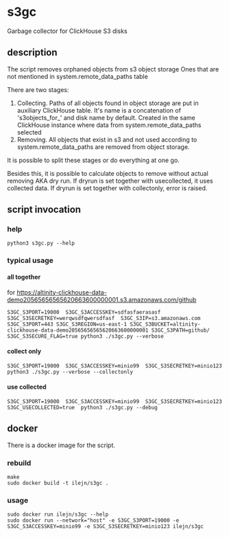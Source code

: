 # s3gc
Garbage collector for ClickHouse S3 disks

## description
The script removes orphaned objects from s3 object storage
  Ones that are not mentioned in system.remote_data_paths table

There are two stages:
1. Collecting.
     Paths of all objects found in object storage are put in auxiliary ClickHouse table.
       It's name is a concatenation of 's3objects_for_' and disk name by default.
       Created in the same ClickHouse instance where data from system.remote_data_paths selected
2. Removing.
     All objects that exist in s3 and not used according to system.remote_data_paths
       are removed from object storage.

It is possible to split these stages or do everything at one go.

Besides this, it is possible to calculate objects to remove without actual removing AKA dry run.
If dryrun is set together with usecollected, it uses collected data.
If dryrun is set together with collectonly, error is raised.


## script invocation
### help
```
python3 s3gc.py --help
```
### typical usage
#### all together
for https://altinity-clickhouse-data-demo20565656565620663600000001.s3.amazonaws.com/github
```
S3GC_S3PORT=19000  S3GC_S3ACCESSKEY=sdfasfaerasasf  S3GC_S3SECRETKEY=werqwsdfqwersdfasf  S3GC_S3IP=s3.amazonaws.com S3GC_S3PORT=443 S3GC_S3REGION=us-east-1 S3GC_S3BUCKET=altinity-clickhouse-data-demo20565656565620663600000001 S3GC_S3PATH=github/ S3GC_S3SECURE_FLAG=true python3 ./s3gc.py --verbose
```
#### collect only
```
S3GC_S3PORT=19000  S3GC_S3ACCESSKEY=minio99  S3GC_S3SECRETKEY=minio123  python3 ./s3gc.py --verbose --collectonly
```
#### use collected
```
S3GC_S3PORT=19000  S3GC_S3ACCESSKEY=minio99  S3GC_S3SECRETKEY=minio123 S3GC_USECOLLECTED=true  python3 ./s3gc.py --debug
```

## docker
There is a docker image for the script.

### rebuild
```
make
sudo docker build -t ilejn/s3gc .
```

### usage
```
sudo docker run ilejn/s3gc --help
sudo docker run --network="host" -e S3GC_S3PORT=19000 -e S3GC_S3ACCESSKEY=minio99 -e S3GC_S3SECRETKEY=minio123 ilejn/s3gc
```
